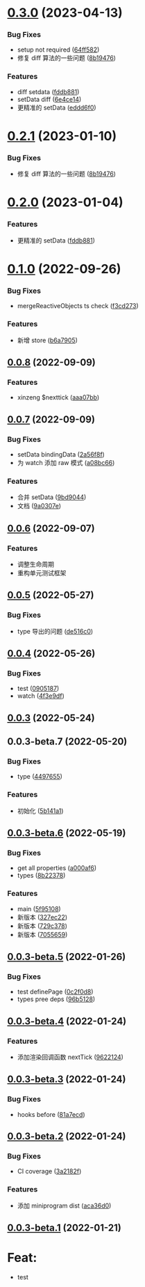 

# [0.3.0](https://github.com/JasKang/rubic/compare/0.1.0...0.3.0) (2023-04-13)


### Bug Fixes

* setup not required ([64ff582](https://github.com/JasKang/rubic/commit/64ff5821d57f8ddc01d1dcb9af96edfa313cc11b))
* 修复 diff 算法的一些问题 ([8b19476](https://github.com/JasKang/rubic/commit/8b19476e7953f77668b5591fde353dce3ca6207e))


### Features

* diff setdata ([fddb881](https://github.com/JasKang/rubic/commit/fddb881da07f1258be5a368c9280ebe00d393248))
* setData diff ([6e4ce14](https://github.com/JasKang/rubic/commit/6e4ce148c32e1bf7e8c92c13eae80a73276bc086))
* 更精准的 setData ([eddd6f0](https://github.com/JasKang/rubic/commit/eddd6f078988e26d5d81c5b36a50cc311180eed4))

# [0.2.1](https://github.com/JasKang/rubic/compare/0.1.0...0.3.0) (2023-01-10)

### Bug Fixes

- 修复 diff 算法的一些问题 ([8b19476](https://github.com/JasKang/rubic/commit/8b19476e7953f77668b5591fde353dce3ca6207e))

# [0.2.0](https://github.com/JasKang/rubic/compare/0.1.0...0.2.0) (2023-01-04)

### Features

- 更精准的 setData ([fddb881](https://github.com/JasKang/rubic/commit/fddb881da07f1258be5a368c9280ebe00d393248))

# [0.1.0](https://github.com/JasKang/rubic/compare/0.0.8...0.1.0) (2022-09-26)

### Bug Fixes

- mergeReactiveObjects ts check ([f3cd273](https://github.com/JasKang/rubic/commit/f3cd273330a13f0a3fbe8ddd9f2ddd5b26bb7f32))

### Features

- 新增 store ([b6a7905](https://github.com/JasKang/rubic/commit/b6a79050fb9d6dfbaeb6d8a590be44893b3082b5))

## [0.0.8](https://github.com/JasKang/rubic/compare/0.0.7...0.0.8) (2022-09-09)

### Features

- xinzeng $nexttick ([aaa07bb](https://github.com/JasKang/rubic/commit/aaa07bb24637600ebff6544c3db026893f3241be))

## [0.0.7](https://github.com/JasKang/rubic/compare/0.0.6...0.0.7) (2022-09-09)

### Bug Fixes

- setData bindingData ([2a56f8f](https://github.com/JasKang/rubic/commit/2a56f8fa8aee97b21f9ecef54fad866de631f83d))
- 为 watch 添加 raw 模式 ([a08bc66](https://github.com/JasKang/rubic/commit/a08bc660d211767ff0d86d2f181ee256ac99e13d))

### Features

- 合并 setData ([9bd9044](https://github.com/JasKang/rubic/commit/9bd90440c308d0f762150afb6b06f86de415dde5))
- 文档 ([9a0307e](https://github.com/JasKang/rubic/commit/9a0307e91a6352abf9bee8688d3c1be5552793cb))

## [0.0.6](https://github.com/JasKang/rubic/compare/0.0.5...0.0.6) (2022-09-07)

### Features

- 调整生命周期
- 重构单元测试框架

## [0.0.5](https://github.com/JasKang/rubic/compare/0.0.4...0.0.5) (2022-05-27)

### Bug Fixes

- type 导出的问题 ([de516c0](https://github.com/JasKang/rubic/commit/de516c082cd6c9ececd1823b68cdf73cab14c253))

## [0.0.4](https://github.com/JasKang/rubic/compare/0.0.3...0.0.4) (2022-05-26)

### Bug Fixes

- test ([0905187](https://github.com/JasKang/rubic/commit/090518700423bf3ab5092016a015839fcc1b2bc1))
- watch ([4f3e9df](https://github.com/JasKang/rubic/commit/4f3e9df9931797766f83eb8baee10533d14b6c04))

## [0.0.3](https://github.com/JasKang/rubic/compare/0.0.3-beta.7...0.0.3) (2022-05-24)

## 0.0.3-beta.7 (2022-05-20)

### Bug Fixes

- type ([4497655](https://github.com/JasKang/rubic/commit/44976556404d163491c3a5651e26fe2bf848e28c))

### Features

- 初始化 ([5b141a1](https://github.com/JasKang/rubic/commit/5b141a187b2e4e1ab59fff1dbd7853eac59bbc1e))

## [0.0.3-beta.6](https://github.com/JasKang/rubic/compare/v0.0.3-beta.5...v0.0.3-beta.6) (2022-05-19)

### Bug Fixes

- get all properties ([a000af6](https://github.com/JasKang/rubic/commit/a000af69c66d9b0059ccf1f9d0b1a59cf7caa21f))
- types ([8b22378](https://github.com/JasKang/rubic/commit/8b22378f0fefa8fbb3bce1f125812f2ba9b0eac0))

### Features

- main ([5f95108](https://github.com/JasKang/rubic/commit/5f95108e0aa95b250af81c0f560db8c9b4d3c589))
- 新版本 ([327ec22](https://github.com/JasKang/rubic/commit/327ec229d7cb1bebba5f3b1abf6f90c50282b654))
- 新版本 ([729c378](https://github.com/JasKang/rubic/commit/729c3784573c1ebe105300b1ebf3dfab601b6fc4))
- 新版本 ([7055659](https://github.com/JasKang/rubic/commit/7055659f179637b0958860f5be12e93fa4691cbf))

## [0.0.3-beta.5](https://github.com/JasKang/rubic/compare/v0.0.3-beta.4...v0.0.3-beta.5) (2022-01-26)

### Bug Fixes

- test definePage ([0c2f0d8](https://github.com/JasKang/rubic/commit/0c2f0d8abc11c62ae5dd499af7021aa829668018))
- types pree deps ([96b5128](https://github.com/JasKang/rubic/commit/96b5128753f33f7bf1d3f65db11cf27ac6d2c536))

## [0.0.3-beta.4](https://github.com/JasKang/rubic/compare/v0.0.3-beta.3...v0.0.3-beta.4) (2022-01-24)

### Features

- 添加渲染回调函数 nextTick ([9622124](https://github.com/JasKang/rubic/commit/9622124ff21b1ac22aa6821c98644d0a5457b0f6))

## [0.0.3-beta.3](https://github.com/JasKang/rubic/compare/v0.0.3-beta.2...v0.0.3-beta.3) (2022-01-24)

### Bug Fixes

- hooks before ([81a7ecd](https://github.com/JasKang/rubic/commit/81a7ecd357a2affa1a0d36475f2fbfbdb952b2fe))

## [0.0.3-beta.2](https://github.com/JasKang/rubic/compare/v0.0.3-beta.1...v0.0.3-beta.2) (2022-01-24)

### Bug Fixes

- CI coverage ([3a2182f](https://github.com/JasKang/rubic/commit/3a2182f22965202243f2dbc9128dec0a485c6721))

### Features

- 添加 miniprogram dist ([aca36d0](https://github.com/JasKang/rubic/commit/aca36d04f15c318fc8712521f3c4657806e3f570))

## [0.0.3-beta.1](https://github.com/JasKang/rubic/compare/v0.0.3-beta.0...v0.0.3-beta.1) (2022-01-21)

# Feat:

- test